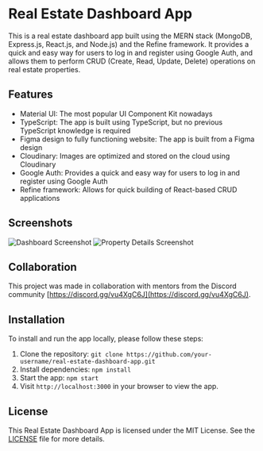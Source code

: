 # Real Estate Dashboard App

This is a real estate dashboard app built using the MERN stack (MongoDB, Express.js, React.js, and Node.js) and the Refine framework. It provides a quick and easy way for users to log in and register using Google Auth, and allows them to perform CRUD (Create, Read, Update, Delete) operations on real estate properties.

## Features
- Material UI: The most popular UI Component Kit nowadays
- TypeScript: The app is built using TypeScript, but no previous TypeScript knowledge is required
- Figma design to fully functioning website: The app is built from a Figma design
- Cloudinary: Images are optimized and stored on the cloud using Cloudinary
- Google Auth: Provides a quick and easy way for users to log in and register using Google Auth
- Refine framework: Allows for quick building of React-based CRUD applications

## Screenshots
![Dashboard Screenshot](https://i.imgur.com/yGluLxM.png)
![Property Details Screenshot](https://i.imgur.com/MophsYh.png)

## Collaboration
This project was made in collaboration with mentors from the Discord community [https://discord.gg/vu4XgC6J](https://discord.gg/vu4XgC6J). 

## Installation
To install and run the app locally, please follow these steps:

1. Clone the repository: `git clone https://github.com/your-username/real-estate-dashboard-app.git`
2. Install dependencies: `npm install`
3. Start the app: `npm start`
4. Visit `http://localhost:3000` in your browser to view the app.

## License
This Real Estate Dashboard App is licensed under the MIT License. See the [LICENSE](https://github.com/your-username/real-estate-dashboard-app/blob/main/LICENSE) file for more details.
